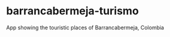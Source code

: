 barrancabermeja-turismo
=======================

App showing the touristic places of Barrancabermeja, Colombia
